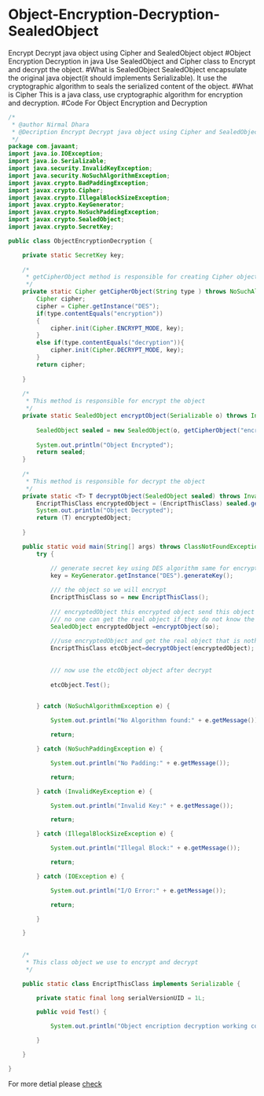 # Object-Encryption-Decryption-SealedObject
Encrypt Decrypt java object using Cipher and SealedObject object
#Object Encryption Decryption in java
Use SealedObject and Cipher  class to Encrypt and decrypt the object.
#What is SealedObject 
SealedObject encapsulate the original java object(it should implements Serializable). It use the cryptographic algorithm to seals the serialized content of the object.
#What is Cipher
This is a java class, use cryptographic algorithm for encryption and decryption.
#Code For Object Encryption and Decryption

```java
/*
 * @author Nirmal Dhara
 * @Decription Encrypt Decrypt java object using Cipher and SealedObject object.
 */
package com.javaant;
import java.io.IOException;
import java.io.Serializable;
import java.security.InvalidKeyException;
import java.security.NoSuchAlgorithmException;
import javax.crypto.BadPaddingException;
import javax.crypto.Cipher;
import javax.crypto.IllegalBlockSizeException;
import javax.crypto.KeyGenerator;
import javax.crypto.NoSuchPaddingException;
import javax.crypto.SealedObject;
import javax.crypto.SecretKey;

public class ObjectEncryptionDecryption {

	private static SecretKey key;
	
	/*
	 * getCipherObject method is responsible for creating Cipher object for encryption and decryption.  
	 */
	private static Cipher getCipherObject(String type ) throws NoSuchAlgorithmException, NoSuchPaddingException, InvalidKeyException{
		Cipher cipher;
		cipher = Cipher.getInstance("DES");
		if(type.contentEquals("encryption"))
		{
			cipher.init(Cipher.ENCRYPT_MODE, key);
		}
		else if(type.contentEquals("decryption")){
			cipher.init(Cipher.DECRYPT_MODE, key);
		}
		return cipher;
		
	}
	
	/*
	 * This method is responsible for encrypt the object
	 */
	private static SealedObject encryptObject(Serializable o) throws InvalidKeyException, IllegalBlockSizeException, NoSuchAlgorithmException, NoSuchPaddingException, IOException{
		
		SealedObject sealed = new SealedObject(o, getCipherObject("encryption"));
		
		System.out.println("Object Encrypted");
		return sealed;
	}
	
	/*
	 * This method is responsible for decrypt the object
	 */
	private static <T> T decryptObject(SealedObject sealed) throws InvalidKeyException, ClassNotFoundException, IllegalBlockSizeException, BadPaddingException, NoSuchAlgorithmException, NoSuchPaddingException, IOException {
		EncriptThisClass encryptedObject = (EncriptThisClass) sealed.getObject(getCipherObject("decryption"));
		System.out.println("Object Decrypted");
		return (T) encryptedObject;
		
	}

	public static void main(String[] args) throws ClassNotFoundException, BadPaddingException {
		try {

			// generate secret key using DES algorithm same for encryption and decryption
			key = KeyGenerator.getInstance("DES").generateKey();
		
			/// the object so we will encrypt
			EncriptThisClass so = new EncriptThisClass();
			
			/// encryptedObject this encrypted object send this object to some one or through network
			/// no one can get the real object if they do not know the  key
			SealedObject encryptedObject =encryptObject(so);
			
			///use encryptedObject and get the real object that is nothing but decryption
			EncriptThisClass etcObject=decryptObject(encryptedObject);
			
			
			/// now use the etcObject object after decrypt
			
			etcObject.Test();
			

		} catch (NoSuchAlgorithmException e) {

			System.out.println("No Algorithmn found:" + e.getMessage());

			return;

		} catch (NoSuchPaddingException e) {

			System.out.println("No Padding:" + e.getMessage());

			return;

		} catch (InvalidKeyException e) {

			System.out.println("Invalid Key:" + e.getMessage());

			return;

		} catch (IllegalBlockSizeException e) {

			System.out.println("Illegal Block:" + e.getMessage());

			return;

		} catch (IOException e) {

			System.out.println("I/O Error:" + e.getMessage());

			return;

		}

	}
	
	
	/*
	 * This class object we use to encrypt and decrypt
	 */

	public static class EncriptThisClass implements Serializable {

		private static final long serialVersionUID = 1L;

		public void Test() {

			System.out.println("Object encription decryption working correctly");

		}

	}

}
```

For more detial please  [check](http://javaant.com/object-encryption-decryption-in-java/)
